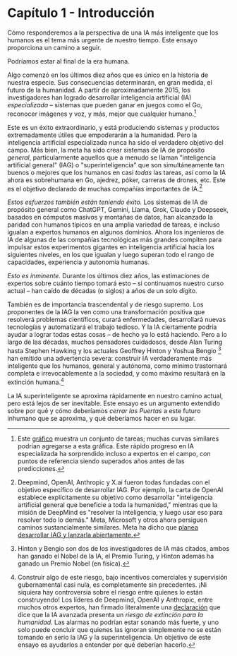 # Capítulo 1 - Introducción

Cómo responderemos a la perspectiva de una IA más inteligente que los humanos es el tema más urgente de nuestro tiempo. Este ensayo proporciona un camino a seguir.

Podríamos estar al final de la era humana.

Algo comenzó en los últimos diez años que es único en la historia de nuestra especie. Sus consecuencias determinarán, en gran medida, el futuro de la humanidad. A partir de aproximadamente 2015, los investigadores han logrado desarrollar inteligencia artificial (IA) *especializada* – sistemas que pueden ganar en juegos como el Go, reconocer imágenes y voz, y más, mejor que cualquier humano.[^1]

Este es un éxito extraordinario, y está produciendo sistemas y productos extremadamente útiles que empoderarán a la humanidad. Pero la inteligencia artificial especializada nunca ha sido el verdadero objetivo del campo. Más bien, la meta ha sido crear sistemas de IA de propósito *general*, particularmente aquellos que a menudo se llaman "inteligencia artificial general" (IAG) o "superinteligencia" que son simultáneamente tan buenos o mejores que los humanos en casi *todas* las tareas, así como la IA ahora es sobrehumana en Go, ajedrez, póker, carreras de drones, etc. Este es el objetivo declarado de muchas compañías importantes de IA.[^2]

*Estos esfuerzos también están teniendo éxito.* Los sistemas de IA de propósito general como ChatGPT, Gemini, Llama, Grok, Claude y Deepseek, basados en cómputos masivos y montañas de datos, han alcanzado la paridad con humanos típicos en una amplia variedad de tareas, e incluso igualan a expertos humanos en algunos dominios. Ahora los ingenieros de IA de algunas de las compañías tecnológicas más grandes compiten para impulsar estos experimentos gigantes en inteligencia artificial hacia los siguientes niveles, en los que igualan y luego superan todo el rango de capacidades, experiencia y autonomía humanas.

*Esto es inminente.* Durante los últimos diez años, las estimaciones de expertos sobre cuánto tiempo tomará esto – si continuamos nuestro curso actual – han caído de décadas (o siglos) a años de un solo dígito.

También es de importancia trascendental y de riesgo supremo. Los proponentes de la IAG la ven como una transformación positiva que resolverá problemas científicos, curará enfermedades, desarrollará nuevas tecnologías y automatizará el trabajo tedioso. Y la IA ciertamente podría ayudar a lograr todas estas cosas – de hecho ya lo está haciendo. Pero a lo largo de las décadas, muchos pensadores cuidadosos, desde Alan Turing hasta Stephen Hawking y los actuales Geoffrey Hinton y Yoshua Bengio [^3] han emitido una advertencia severa: construir IA verdaderamente más inteligente que los humanos, general y autónoma, como mínimo trastornará completa e irrevocablemente a la sociedad, y como máximo resultará en la extinción humana.[^4]

La IA superinteligente se aproxima rápidamente en nuestro camino actual, pero está lejos de ser inevitable. Este ensayo es un argumento extendido sobre por qué y cómo deberíamos *cerrar las Puertas* a este futuro inhumano que se aproxima, y qué deberíamos hacer en su lugar.

[^1]: Este [gráfico](https://time.com/6300942/ai-progress-charts/) muestra un conjunto de tareas; muchas curvas similares podrían agregarse a esta gráfica. Este rápido progreso en IA especializada ha sorprendido incluso a expertos en el campo, con puntos de referencia siendo superados años antes de las predicciones.

[^2]: Deepmind, OpenAI, Anthropic y X.ai fueron todas fundadas con el objetivo específico de desarrollar IAG. Por ejemplo, la carta de OpenAI establece explícitamente su objetivo como desarrollar "inteligencia artificial general que beneficie a toda la humanidad," mientras que la misión de DeepMind es "resolver la inteligencia, y luego usar eso para resolver todo lo demás." Meta, Microsoft y otros ahora persiguen caminos sustancialmente similares. Meta ha dicho que [planea desarrollar IAG y lanzarla abiertamente.](https://www.forbes.com/sites/johnkoetsier/2024/01/18/zuckerberg-on-ai-meta-building-agi-for-everyone-and-open-sourcing-it/)

[^3]: Hinton y Bengio son dos de los investigadores de IA más citados, ambos han ganado el Nobel de la IA, el Premio Turing, y Hinton además ha ganado un Premio Nobel (en física).

[^4]: Construir algo de este riesgo, bajo incentivos comerciales y supervisión gubernamental casi nula, es completamente sin precedentes. ¡Ni siquiera hay controversia sobre el riesgo entre quienes lo están construyendo! Los líderes de Deepmind, OpenAI y Anthropic, entre muchos otros expertos, han firmado literalmente una [declaración](https://www.safe.ai/work/statement-on-ai-risk) que dice que la IA avanzada presenta un *riesgo de extinción para la humanidad.* Las alarmas no podrían estar sonando más fuerte, y uno solo puede concluir que quienes las ignoran simplemente no se están tomando en serio la IAG y la superinteligencia. Un objetivo de este ensayo es ayudarlos a entender por qué deberían hacerlo.